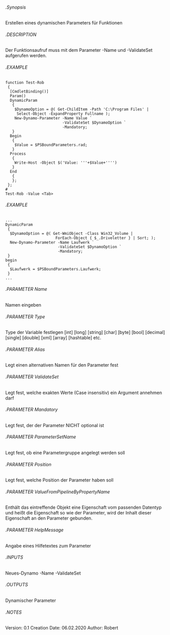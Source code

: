 ###### .Synopsis
   Erstellen eines dynamischen Parameters für Funktionen
###### .DESCRIPTION
   Der Funktionsaufruf muss mit dem Parameter -Name und -ValidateSet aufgerufen werden.
###### .EXAMPLE
   ```
   function Test-Rob
    {
     [CmdletBinding()]
     Param()
     DynamicParam
      {
       $DynamoOption = @( Get-ChildItem -Path 'C:\Program Files' |
        Select-Object -ExpandProperty Fullname );
       New-Dynamo-Parameter -Name Value `
                            -ValidateSet $DynamoOption `
                            -Mandatory;
      }
     Begin
      {
       $Value = $PSBoundParameters.rad;
      }
     Process
      {
       Write-Host -Object $('Value: '''+$Value+'''')
      }
     End
      {
      };
    };
   #
   Test-Rob -Value <Tab>
   ```
###### .EXAMPLE
   ```
   ...
   DynamicParam
    {
     $DynamoOption = @( Get-WmiObject -Class Win32_Volume |
                         ForEach-Object { $_.Driveletter } | Sort; );
     New-Dynamo-Parameter -Name Laufwerk `
                          -ValidateSet $DynamoOption `
                          -Mandatory;
    }
   begin
    {
     $Laufwerk = $PSBoundParameters.Laufwerk;
    }
   ...
   ```
###### .PARAMETER Name
   Namen eingeben
###### .PARAMETER Type
   Type der Variable festlegen
    [int]
    [long]
    [string]
    [char]
    [byte]
    [bool]
    [decimal]
    [single]
    [double]
    [xml]
    [array]
    [hashtable]
    etc.
###### .PARAMETER Alias
   Legt einen alternativen Namen für den Parameter fest
###### .PARAMETER ValidateSet
   Legt fest, welche exakten Werte (Case insensitiv) ein Argument annehmen darf
###### .PARAMETER Mandatory
   Legt fest, der der Parameter NICHT optional ist
###### .PARAMETER ParameterSetName
   Legt fest, ob eine Parametergruppe angelegt werden soll
###### .PARAMETER Position
   Legt fest, welche Position der Parameter haben soll
###### .PARAMETER ValueFromPipelineByPropertyName
   Enthält das eintreffende Objekt eine Eigenschaft vom passenden Datentyp und heißt
   die Eigenschaft so wie der Parameter, wird der Inhalt dieser Eigenschaft an den
   Parameter gebunden.
###### .PARAMETER HelpMessage
   Angabe eines Hilfetextes zum Parameter
###### .INPUTS
   Neues-Dynamo -Name <Name> -ValidateSet <ValidateSet>
###### .OUTPUTS
   Dynamischer Parameter
###### .NOTES
   Version:        0.1
   Creation Date:  06.02.2020
   Author:         Robert
